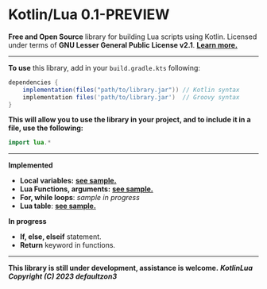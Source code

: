 # Kotlin/Lua 0.1-PREVIEW
**Free and Open Source** library for building Lua scripts using Kotlin. Licensed under terms of **GNU Lesser General Public License v2.1**.
[**Learn more.**](https://github.com/defaultzon3/KotlinLua/blob/main/LICENSE)
***
**To use** this library, add in your `build.gradle.kts` following:
```groovy
dependencies {
    implementation(files("path/to/library.jar")) // Kotlin syntax
    implementation files('path/to/library.jar')  // Groovy syntax
}
```
**This will allow you to use the library in your project, and to include it in a file, use the following:**

```java
import lua.*
```
***
**Implemented**
- **Local variables:** [**see sample.**](https://github.com/defaultzon3/KotlinLua/blob/main/samples/LocalVariables/Main.kt)
- **Lua Functions, arguments:** [**see sample.**](https://github.com/defaultzon3/KotlinLua/blob/main/samples/Functions/Main.kt)
- **For, while loops**: _sample in progress_
- **Lua table**: [**see sample.**](https://github.com/defaultzon3/KotlinLua/blob/main/samples/Table/Main.kt)

**In progress**
- **If, else, elseif** statement.
- **Return** keyword in functions.
*** 
**This library is still under development, assistance is welcome.**
_**KotlinLua Copyright (C) 2023 defaultzon3**_
